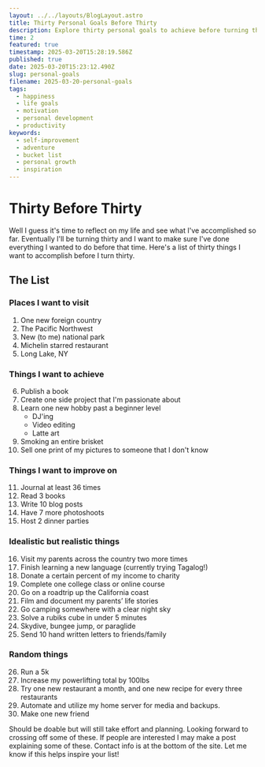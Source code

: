 ```yaml
---
layout: ../../layouts/BlogLayout.astro
title: Thirty Personal Goals Before Thirty
description: Explore thirty personal goals to achieve before turning thirty, from travel adventures to self-improvement milestones.
time: 2
featured: true
timestamp: 2025-03-20T15:28:19.586Z
published: true
date: 2025-03-20T15:23:12.490Z
slug: personal-goals
filename: 2025-03-20-personal-goals
tags:
  - happiness
  - life goals
  - motivation
  - personal development
  - productivity
keywords:
  - self-improvement
  - adventure
  - bucket list
  - personal growth
  - inspiration
---
```


# Thirty Before Thirty

Well I guess it's time to reflect on my life and see what I've accomplished so far. Eventually I'll be turning thirty and I want to make sure I've done everything I wanted to do before that time. Here's a list of thirty things I want to accomplish before I turn thirty.

## The List

### Places I want to visit

1. One new foreign country
2. The Pacific Northwest
3. New (to me) national park
4. Michelin starred restaurant
5. Long Lake, NY

### Things I want to achieve

6. Publish a book
7. Create one side project that I'm passionate about
8. Learn one new hobby past a beginner level
   - DJ'ing
   - Video editing
   - Latte art
9. Smoking an entire brisket
10. Sell one print of my pictures to someone that I don't know

### Things I want to improve on

11. Journal at least 36 times
12. Read 3 books
13. Write 10 blog posts
14. Have 7 more photoshoots
15. Host 2 dinner parties

### Idealistic but realistic things

16. Visit my parents across the country two more times
17. Finish learning a new language (currently trying Tagalog!)
18. Donate a certain percent of my income to charity
19. Complete one college class or online course
20. Go on a roadtrip up the California coast
21. Film and document my parents’ life stories
22. Go camping somewhere with a clear night sky
23. Solve a rubiks cube in under 5 minutes
24. Skydive, bungee jump, or paraglide
25. Send 10 hand written letters to friends/family

### Random things

26. Run a 5k
27. Increase my powerlifting total by 100lbs
28. Try one new restaurant a month, and one new recipe for every three restaurants
29. Automate and utilize my home server for media and backups.
30. Make one new friend

Should be doable but will still take effort and planning. Looking forward to crossing off some of these. If people are interested I may make a post explaining some of these. Contact info is at the bottom of the site. Let me know if this helps inspire your list!
